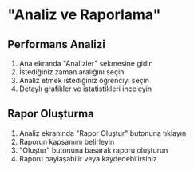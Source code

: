 # "Analiz ve Raporlama"

## Performans Analizi
1. Ana ekranda "Analizler" sekmesine gidin
2. İstediğiniz zaman aralığını seçin
3. Analiz etmek istediğiniz öğrenciyi seçin
4. Detaylı grafikler ve istatistikleri inceleyin

## Rapor Oluşturma
1. Analiz ekranında "Rapor Oluştur" butonuna tıklayın
2. Raporun kapsamını belirleyin
3. "Oluştur" butonuna basarak raporu oluşturun
4. Raporu paylaşabilir veya kaydedebilirsiniz
